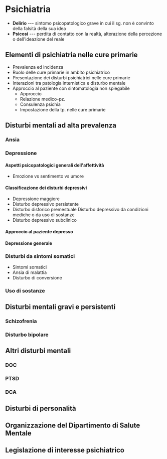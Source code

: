 <!--
Prof. Marco Menchetti
marco.menchetti3@unibo.it
Ricevimento: ven mattina su appuntamento

ESAME: 2 domande psichiatria (almeno 1 di psicofarmacologia) + 1 domanda psico clinica

-->

# Psichiatria

- __Delirio__ --- sintomo psicopatologico grave in cui il sg. non è convinto della falsità della sua idea
- __Psicosi__ --- perdita di contatto con la realtà, alterazione della percezione o dell'ideazione del reale

## Elementi di psichiatria nelle cure primarie

- Prevalenza ed incidenza
- Ruolo delle cure primarie in ambito psichiatrico
- Presentazione dei disturbi psichiatrici nelle cure primarie
- Interazioni tra patologia internistica e disturbo mentale
- Approccio al paziente con sintomatologia non spiegabile
	- Approccio
	- Relazione medico-pz.
	- Consulenza psichia
	- Impostazione della tp. nelle cure primarie

## Disturbi mentali ad alta prevalenza

### Ansia

### Depressione
<!-- Fri Oct  7 14:17:09 CEST 2022 --> 

#### Aspetti psicopatologici generali dell'affettività
- Emozione vs sentimento vs umore

#### Classificazione dei disturbi depressivi
<!-- fare da libro -->
- Depressione maggiore
- Disturbo depressivo persistente
- Disturbo disforico premestuale
 Disturbo depressivo da condizioni mediche o da uso di sostanze
 - Disturbo depressivo subclinico

#### Approccio al paziente depresso

#### Depressione generale

### Disturbi da sintomi somatici
- Sintomi somatici
- Ansia di malattia
- Disturbo di conversione

### Uso di sostanze

## Disturbi mentali gravi e persistenti

### Schizofrenia

### Disturbo bipolare

## Altri disturbi mentali

### DOC

### PTSD

### DCA

## Disturbi di personalità

## Organizzazione del Dipartimento di Salute Mentale

## Legislazione di interesse psichiatrico


